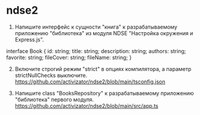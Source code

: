 # ndse2

1. Напишите интерфейс к сущности "книга" к разрабатываемому приложению "библиотека" из модуля NDSE "Настройка окружения и Express.js".

interface Book {
    id: string;
    title: string;
    description: string;
    authors: string;
    favorite: string;
    fileCover: string;
    fileName: string;
}

2. Включите строгий режим "strict" в опциях компилятора, а параметр strictNullChecks выключите.
https://github.com/activizator/ndse2/blob/main/tsconfig.json

3. Напишите class "BooksRepository" к разрабатываемому приложению "библиотека" первого модуля.
https://github.com/activizator/ndse2/blob/main/src/app.ts
